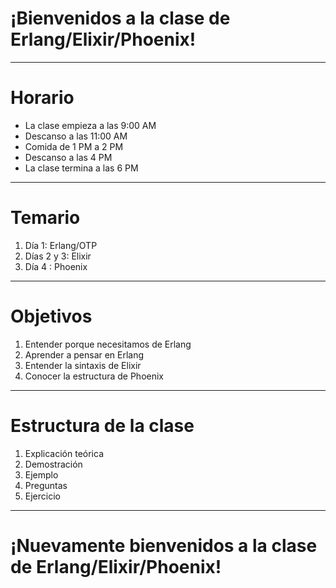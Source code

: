 
# ¡Bienvenidos a la clase de Erlang/Elixir/Phoenix!

---
# Horario

- La clase empieza a las 9:00 AM
- Descanso a las 11:00 AM
- Comida de 1 PM a 2 PM
- Descanso a las 4 PM
- La clase termina a las 6 PM

---
# Temario

1. Día 1: Erlang/OTP
2. Días 2 y 3: Elixir
3. Día 4  : Phoenix

---
# Objetivos

1. Entender porque necesitamos de Erlang 
2. Aprender a pensar en Erlang
3. Entender la sintaxis de Elixir
4. Conocer la estructura de Phoenix

---
# Estructura de la clase

1. Explicación teórica
2. Demostración
3. Ejemplo
4. Preguntas
5. Ejercicio

---

# ¡Nuevamente bienvenidos a la clase de Erlang/Elixir/Phoenix!
